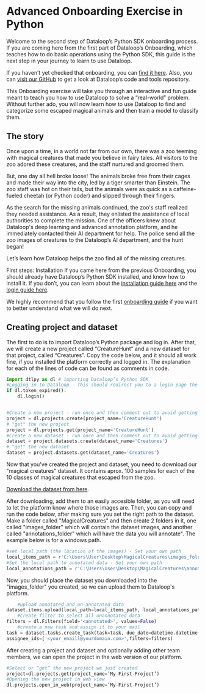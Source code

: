 
# Advanced Onboarding Exercise in Python
Welcome to the second step of Dataloop’s Python SDK onboarding process. If you are coming here from the first part of Dataloop’s Onboarding, which teaches how to do basic operations using the Python SDK, this guide is the next step in your journey to learn to use Dataloop.

If you haven’t yet checked that onboarding, you can [find it here](https://github.com/dataloop-ai/dtlpy-documentation/blob/main/onboarding/01_sdk_installation.md). 
Also, you can [visit our GitHub](https://github.com/dataloop-ai) to get a look at Dataloop’s code and tools repository.

This Onboarding exercise will take you through an interactive and fun guide meant to teach you how to use Dataloop to solve a “real-world” problem. 
Without further ado, you will now learn how to use Dataloop to find and categorize some escaped magical animals and then train a model to classify them.
## The story
Once upon a time, in a world not far from our own, there was a zoo teeming with magical creatures that made you believe in fairy tales. 
All visitors to the zoo adored these creatures, and the staff nurtured and groomed them.

But, one day all hell broke loose! The animals broke free from their cages and made their way into the city, led by a tiger smarter than Einstein. The zoo staff was hot on their tails, but the animals were as quick as a caffeine-fueled cheetah (or Python coder) and slipped through their fingers.

As the search for the missing animals continued, the zoo's staff realized they needed assistance. As a result, they enlisted the assistance of local authorities to complete the mission. One of the officers knew about Dataloop's deep learning and advanced annotation platform, and he immediately contacted their AI department for help. The police send all the zoo images of creatures to the Dataloop’s AI department, and the hunt began! 

Let’s learn how Dataloop helps the zoo find all of the missing creatures. 

First steps: Installation
If you came here from the previous Onboarding, you should already have Dataloop’s Python SDK installed, and know how to install it. If you don’t, you can learn about the [installation guide here](https://github.com/dataloop-ai/dtlpy-documentation/blob/main/onboarding/01_sdk_installation.md) and the [login guide here](https://github.com/dataloop-ai/dtlpy-documentation/blob/main/onboarding/02_login_and_project_and_dataset_creation.md). 

We highly recommend that you follow the first [onboarding guide](https://github.com/dataloop-ai/dtlpy-documentation/tree/main/onboarding) if you want to better understand what we will do next.
## Creating project and dataset
The first to do is to import Dataloop’s Python package and log in. After that, we will create a new project called “CreatureHunt” and a new dataset for that project, called “Creatures”. Copy the code below, and it should all work fine, if you installed the platform correctly and logged in. The explanation for each of the lines of code can be found as comments in code.


```python
import dtlpy as dl # importing Dataloop’s Python SDK
#Logging in to Dataloop - This should redirect you to a login page the first time you use it
if dl.token_expired():
    dl.login()


#Create a new project - run once and then comment out to avoid getting an (harmless) error each time you run your code
project = dl.projects.create(project_name='CreatureHunt')
# "get" the new project
project = dl.projects.get(project_name='CreatureHunt')
#Create a new dataset - run once and then comment out to avoid getting an (harmless) error each time you run your code
dataset = project.datasets.create(dataset_name='Creatures')       
# "get" the new dataset
dataset = project.datasets.get(dataset_name='Creatures')
```
Now that you've created the  project and dataset, you need to download our "magical creatures" dataset. It contains aprox. 100 samples for each of the 10 classes of magical creatures that escaped from the zoo.

[Download the dataset from here](https://drive.google.com/drive/u/0/folders/1eIHZgN0iHWG3vlmxQD7rvNhSeFg7BLPM).

After downloading, add them to an easily accesible folder, as you will need to let the platform know where those images are. Then, you can copy and run the code below, after making sure you set the right path to the dataset. Make a folder called "MagicalCreatures" and then create 2 folders in it, one called "images_folder" which will contain the dataset images, and another called "annotations_folder" which will have the data you will annotate". The example below is for a windows path.
```python
#set local path (the location of the images) - Set your own path
local_items_path = r'C:\Users\User\Desktop\MagicalCreatures\images_folder\*'
#Set the local path to annotated data - Set your own path
local_annotations_path = r'C:\Users\User\Desktop\MagicalCreatures\annotations_folder'
```
Now, you should place the dataset you downloaded into the "images_folder" you created, so we can upload them to Dataloop's platform.

```python
	#upload annotated and un-annotated data
dataset.items.upload(local_path=local_items_path, local_annotations_path=local_annotations_path)
	#create filter to select all unannotated data
filters = dl.Filters(field='<annotated>', values=False)
	#create a new task and assign it to your mail
task = dataset.tasks.create_task(task=task, due_date=datetime.datetime(day=1, month=1, year=2029).timestamp(),
assignee_ids=['<your_emaill@yourdomain.com>',filters=filters)
```



After creating a project and dataset and optionally adding other team members, we can open the project in the web version of our platform.

```python
#Select or “get” the new project we just created
project=dl.projects.get(project_name=’My-First-Project’)
#Opening the new project in web view
dl.projects.open_in_web(project_name=’My-First-Project’)
```


